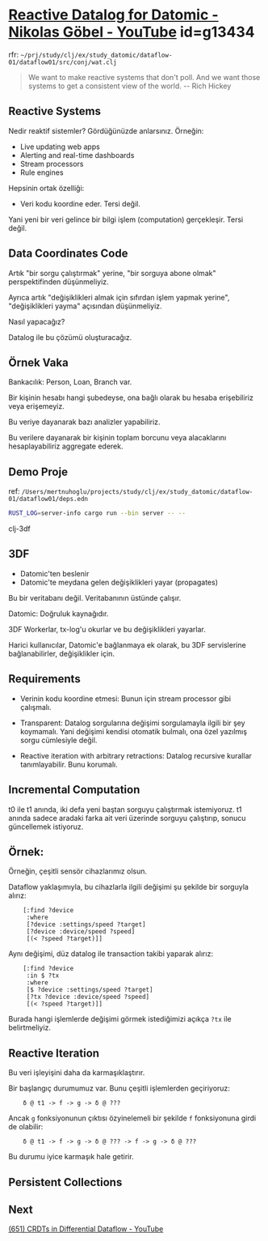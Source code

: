 
# [Reactive Datalog for Datomic - Nikolas Göbel - YouTube](https://www.youtube.com/watch?v=ZgqFlowyfTA)  id=g13434

rfr: `~/prj/study/clj/ex/study_datomic/dataflow-01/dataflow01/src/conj/wat.clj`

> We want to make reactive systems that don't poll. And we want those systems to get a consistent view of the world. -- Rich Hickey

## Reactive Systems

Nedir reaktif sistemler? Gördüğünüzde anlarsınız. Örneğin:

- Live updating web apps
- Alerting and real-time dashboards
- Stream processors
- Rule engines

Hepsinin ortak özelliği:

- Veri kodu koordine eder. Tersi değil.

Yani yeni bir veri gelince bir bilgi işlem (computation) gerçekleşir. Tersi değil.

## Data Coordinates Code

Artık "bir sorgu çalıştırmak" yerine, "bir sorguya abone olmak" perspektifinden düşünmeliyiz.

Ayrıca artık "değişiklikleri almak için sıfırdan işlem yapmak yerine", "değişiklikleri yayma" açısından düşünmeliyiz.

Nasıl yapacağız?

Datalog ile bu çözümü oluşturacağız.

## Örnek Vaka

Bankacılık: Person, Loan, Branch var. 

Bir kişinin hesabı hangi şubedeyse, ona bağlı olarak bu hesaba erişebiliriz veya erişemeyiz. 

Bu veriye  dayanarak bazı analizler yapabiliriz.

Bu verilere dayanarak bir kişinin toplam borcunu veya alacaklarını hesaplayabiliriz aggregate ederek.

## Demo Proje

ref: `/Users/mertnuhoglu/projects/study/clj/ex/study_datomic/dataflow-01/dataflow01/deps.edn`

```sh
RUST_LOG=server-info cargo run --bin server -- --
```

clj-3df

## 3DF

- Datomic'ten beslenir
- Datomic'te meydana gelen değişiklikleri yayar (propagates)

Bu bir veritabanı değil. Veritabanının üstünde çalışır.

Datomic: Doğruluk kaynağıdır.

3DF Workerlar, tx-log'u okurlar ve bu değişiklikleri yayarlar.

Harici kullanıcılar, Datomic'e bağlanmaya ek olarak, bu 3DF servislerine bağlanabilirler, değişiklikler için.

## Requirements

- Verinin kodu koordine etmesi: Bunun için stream processor gibi çalışmalı.

- Transparent: Datalog sorgularına değişimi sorgulamayla ilgili bir şey koymamalı. Yani değişimi kendisi otomatik bulmalı, ona özel yazılmış sorgu cümlesiyle değil.

- Reactive iteration with arbitrary retractions: Datalog recursive kurallar tanımlayabilir. Bunu korumalı.

## Incremental Computation

t0 ile t1 anında, iki defa yeni baştan sorguyu çalıştırmak istemiyoruz. t1 anında sadece aradaki farka ait veri üzerinde sorguyu çalıştırıp, sonucu güncellemek istiyoruz. 

## Örnek:

Örneğin, çeşitli sensör cihazlarımız olsun.

Dataflow yaklaşımıyla, bu cihazlarla ilgili değişimi şu şekilde bir sorguyla alırız:

		[:find ?device
		 :where
		 [?device :settings/speed ?target]
		 [?device :device/speed ?speed]
		 [(< ?speed ?target)]]

Aynı değişimi, düz datalog ile transaction takibi yaparak alırız:

		[:find ?device
		 :in $ ?tx
		 :where
		 [$ ?device :settings/speed ?target]
		 [?tx ?device :device/speed ?speed]
		 [(< ?speed ?target)]]

Burada hangi işlemlerde değişimi görmek istediğimizi açıkça `?tx` ile belirtmeliyiz.

## Reactive Iteration

Bu veri işleyişini daha da karmaşıklaştırır.

Bir başlangıç durumumuz var. Bunu çeşitli işlemlerden geçiriyoruz:

		δ @ t1 -> f -> g -> δ @ ???

Ancak `g` fonksiyonunun çıktısı özyinelemeli bir şekilde `f` fonksiyonuna girdi de olabilir:

		δ @ t1 -> f -> g -> δ @ ??? -> f -> g -> δ @ ???

Bu durumu iyice karmaşık hale getirir.
		
## Persistent Collections

## Next

[(651) CRDTs in Differential Dataflow - YouTube](https://www.youtube.com/watch?v=qH66sF3kM8E)
